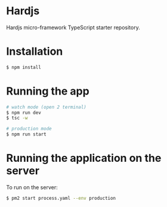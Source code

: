 # Hardjs

Hardjs micro-framework TypeScript starter repository.

# Installation

```bash
$ npm install
```

# Running the app

```bash
# watch mode (open 2 terminal)
$ npm run dev
$ tsc -w

# production mode
$ npm run start
```

# Running the application on the server

To run on the server:

```bash
$ pm2 start process.yaml --env production
```
